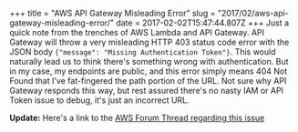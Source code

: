 +++
title = "AWS API Gateway Misleading Error"
slug = "2017/02/aws-api-gateway-misleading-error/"
date = 2017-02-02T15:47:44.807Z
+++
Just a quick note from the trenches of AWS Lambda and API Gateway. API Gateway will throw a very misleading HTTP 403 status code error with the JSON body `{"message": "Missing Authentication Token"}`. This would naturally lead us to think there's something wrong with authentication. But in my case, my endpoints are public, and this error simply means 404 Not Found that I've fat-fingered the path portion of the URL. Not sure why API Gateway responds this way, but rest assured there's no nasty IAM or API Token issue to debug, it's just an incorrect URL.

**Update:** Here's a link to the [AWS Forum Thread regarding this issue](https://forums.aws.amazon.com/thread.jspa?threadID=216684&tstart=0)
